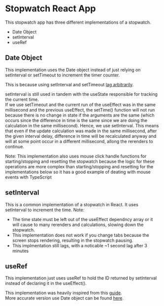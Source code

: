 # Stopwatch React App   
This stopwatch app has three different implementations of a stopwatch.
- Date Object
- setInterval
- useRef
   

## Date Object   
This implementation uses the Date object instead of just relying on setInterval or setTimeout to increment the timer counter. 

This is because using setInterval and setTimeout [lag arbitrarily](https://stackoverflow.com/questions/29971898/how-to-create-an-accurate-timer-in-javascript).

setInterval is still used in tandem with the useState responsible for tracking the current time.   
If we use setTimeout and the current run of the useEffect was in the same millisecond and the previous useEffect, the setTime() function will not run because there is no change in state if the arguments are the same (which occurs since the difference in time is the same since we are doing the calculation in the same millisecond). Hence, we use setInterval. This means that even if the update calculation was made in the same millisecond, after the given interval delay, difference in time will be recalculated anyway and will at some point occur in a different millisecond, allong the rerenders to continue.   

Note: This implementation also uses mouse click handle functions for starting/stopping and resetting the stopwatch because the logic for these operations are more complex than starting/stopping and resetting for the implementations below so it has a good example of deating with mouse events with TypeScript

## setInterval   
This is a common implementation of a stopwatch in React. It uses setInterval to increment the time.
Note: 
- The time state must be left out of the useEffect dependncy array or it will cause to many rerenders and calculations, slowing down the stopwatch.
- This implementation does not work if you change tabs because the screen stops rendering, resulting in the stopwatch pausing.
- This implmentation still lags, with a noticable ~1 second lag after 3 minutes  

## useRef   
This implementation just uses useRef to hold the ID returned by setInterval instead of declaring it in the useEffect().   

This implementation was heavily inspired from this [guide](https://learnreact.design/posts/react-useref-by-example#example-2-stopwatch-clear-interval).   
More accurate version use Date object can be found [here](https://codesandbox.io/s/useref-cancelable-interval-uljky?file=/src/App.js).   

